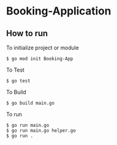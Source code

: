 # Booking-Application


## How to run

To initialize project or module 

    $ go mod init Booking-App

To Test

    $ go test
    
To Build

    $ go build main.go

To run

    $ go run main.go
    $ go run main.go helper.go
    $ go run .

